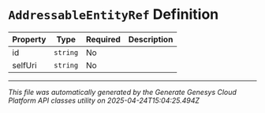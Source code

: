 # `AddressableEntityRef` Definition

| Property | Type | Required | Description |
|----------|------|----------|-------------|
| id | `string` | No |  |
| selfUri | `string` | No |  |

---

*This file was automatically generated by the Generate Genesys Cloud Platform API classes utility on 2025-04-24T15:04:25.494Z*